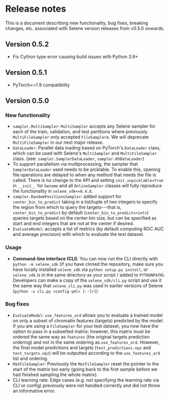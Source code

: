 # Release notes 

This is a document describing new functionality, bug fixes, breaking changes, etc. associated with Selene version releases from v0.5.0 onwards. 

## Version 0.5.2
- Fix Cython type error causing build issues with Python 3.9+

## Version 0.5.1
- PyTorch<=1.9 compatibility 

## Version 0.5.0

### New functionality
- `sampler.MultiSampler`: `MultiSampler` accepts any Selene sampler for each of the train, validation, and test partitions where previously `MultiFileSampler` only accepted `FileSampler`s. We will deprecate `MultiFileSampler` in our next major release. 
- `DataLoader`: Parallel data loading based on PyTorch's `DataLoader` class, which can be used with Selene's `MultiSampler` and `MultiFileSampler` class. (see: `sampler.SamplerDataLoader`, `sampler.H5DataLoader`) 
- To support parallelism via multiprocessing, the sampler that `SamplerDataLoader` used needs to be picklable. To enable this, opening file operations are delayed to when any method that needs the file is called. There is no change to the API and setting `init_unpicklable=True` in `__init__` for `Genome` and all `OnlineSampler` classes will fully reproduce the functionality in `selene_sdk<=0.4.8`. 
- `sampler.RandomPositionsSampler`: added support for `center_bin_to_predict` taking in a list/tuple of two integers to specify the region from which to query the targets---that is, `center_bin_to_predict` by default (`center_bin_to_predict=<int>`) queries targets based on the center bin size, but can be specified as start and end integers that are not at the center if desired. 
- `EvaluateModel`: accepts a list of metrics (by default computing ROC AUC and average precision) with which to evaluate the test dataset. 

### Usage
- **Command-line interface (CLI)**: You can now run the CLI directly with `python -m selene_sdk` (if you have cloned the repository, make sure you have locally installed `selene_sdk` via `python setup.py install`, or `selene_sdk` is in the same directory as your script / added to `PYTHONPATH`). Developers can make a copy of the `selene_sdk/cli.py` script and use it the same way that `selene_cli.py` was used in earlier versions of Selene (`python -u cli.py <config-yml> [--lr]`) 

### Bug fixes
- `EvaluateModel`: `use_features_ord` allows you to evaluate a trained model on only a subset of chromatin features (targets) predicted by the model. If you are using a `FileSampler` for your test dataset, you now have the option to pass in a subsetted matrix; however, this matrix must be ordered the same way as `features` (the original targets prediction ordering) and not in the same ordering as `use_features_ord`. However, the final model predictions and targets
  (`test_predictions.npz` and `test_targets.npz`) will be outputted according to the `use_features_ord` list and ordering.
- `MatFileSampler`: Previously the `MatFileSampler` reset the pointer to the start of the matrix too early (going back to the first sample before we had finished sampling the whole matrix). 
- CLI learning rate: Edge cases (e.g. not specifying the learning rate via CLI or config) previously were not handled correctly and did not throw an informative error. 
